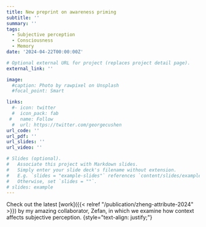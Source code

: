 ```yaml
---
title: New preprint on awareness priming
subtitle: ''
summary: ''
tags:
  - Subjective perception
  - Consciousness
  - Memory
date: '2024-04-22T00:00:00Z'

# Optional external URL for project (replaces project detail page).
external_link: ''

image:
  #caption: Photo by rawpixel on Unsplash
  #focal_point: Smart

links:
  #- icon: twitter
  #  icon_pack: fab
 #   name: Follow
  #  url: https://twitter.com/georgecushen
url_code: ''
url_pdf: ''
url_slides: ''
url_video: ''

# Slides (optional).
#   Associate this project with Markdown slides.
#   Simply enter your slide deck's filename without extension.
#   E.g. `slides = "example-slides"` references `content/slides/example-slides.md`.
#   Otherwise, set `slides = ""`.
# slides: example
---
```

Check out the latest [work]({{< relref "/publication/zheng-attribute-2024" >}}) by my amazing collaborator, Zefan, in which we examine how context affects subjective perception.
{style="text-align: justify;"}

